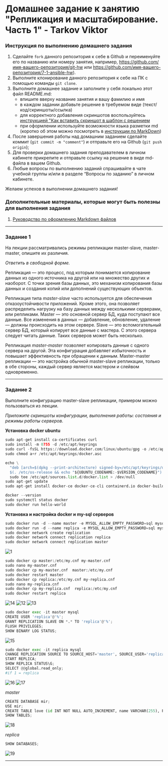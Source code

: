 # Домашнее задание к занятию "Репликация и масштабирование. Часть 1" - Tarkov Viktor


### Инструкция по выполнению домашнего задания

   1. Сделайте `fork` данного репозитория к себе в Github и переименуйте его по названию или номеру занятия, например, https://github.com/имя-вашего-репозитория/git-hw или  https://github.com/имя-вашего-репозитория/7-1-ansible-hw).
   2. Выполните клонирование данного репозитория к себе на ПК с помощью команды `git clone`.
   3. Выполните домашнее задание и заполните у себя локально этот файл README.md:
      - впишите вверху название занятия и вашу фамилию и имя
      - в каждом задании добавьте решение в требуемом виде (текст/код/скриншоты/ссылка)
      - для корректного добавления скриншотов воспользуйтесь [инструкцией "Как вставить скриншот в шаблон с решением](https://github.com/netology-code/sys-pattern-homework/blob/main/screen-instruction.md)
      - при оформлении используйте возможности языка разметки md (коротко об этом можно посмотреть в [инструкции  по MarkDown](https://github.com/netology-code/sys-pattern-homework/blob/main/md-instruction.md))
   4. После завершения работы над домашним заданием сделайте коммит (`git commit -m "comment"`) и отправьте его на Github (`git push origin`);
   5. Для проверки домашнего задания преподавателем в личном кабинете прикрепите и отправьте ссылку на решение в виде md-файла в вашем Github.
   6. Любые вопросы по выполнению заданий спрашивайте в чате учебной группы и/или в разделе “Вопросы по заданию” в личном кабинете.
   
Желаем успехов в выполнении домашнего задания!
   
### Дополнительные материалы, которые могут быть полезны для выполнения задания

1. [Руководство по оформлению Markdown файлов](https://gist.github.com/Jekins/2bf2d0638163f1294637#Code)

---

### Задание 1

На лекции рассматривались режимы репликации master-slave, master-master, опишите их различия.

*Ответить в свободной форме.*

Репликация — это процесс, под которым понимается копирование данных из одного источника на другой или на множество других и наоборот.
С точки зрения базы данных, это механизм копирования базы данных и создания копий или дополнений существующих объектов.

Репликация типа *master-slave* часто используется для обеспечения отказоустойчивости приложений. Кроме этого, она позволяет распределить нагрузку на базу данных между несколькими серверами, или репликами.
Master — это основной сервер БД, куда поступают все данные. Все изменения в данных — добавление, обновление, удаление — должны происходить на этом сервере.
Slave — это вспомогательный сервер БД, который копирует все данные с мастера. С этого сервера следует читать данные. Таких серверов может быть несколько.

Репликация *master-master* позволяет копировать данные с одного сервера на другой. Эта конфигурация добавляет избыточность и повышает эффективность при обращении к данным.
Master-master репликации — это настройка обычной master-slave репликации, только в обе стороны, каждый сервер является мастером и слейвом одновременно.

---

### Задание 2

Выполните конфигурацию master-slave репликации, примером можно пользоваться из лекции.

*Приложите скриншоты конфигурации, выполнения работы: состояния и режимы работы серверов.*

**Установка docker ubuntu**

```python
sudo apt-get install ca-certificates curl
sudo install -m 0755 -d /etc/apt/keyrings
sudo curl -fsSL https://download.docker.com/linux/ubuntu/gpg -o /etc/apt/keyrings/docker.asc
sudo chmod a+r /etc/apt/keyrings/docker.asc

echo \
  "deb [arch=$(dpkg --print-architecture) signed-by=/etc/apt/keyrings/docker.asc] https://download.docker.com/linux/ubuntu \
  $(. /etc/os-release && echo "${UBUNTU_CODENAME:-$VERSION_CODENAME}") stable" | \
  sudo tee /etc/apt/sources.list.d/docker.list > /dev/null
sudo apt-get update
sudo apt-get install docker-ce docker-ce-cli containerd.io docker-buildx-plugin docker-compose-plugin

docker --version
sudo systemctl status docker
sudo docker run hello-world
```

**Установка и настройка docker и my-sql серверов**

```python
sudo docker run -d --name master -e MYSQL_ALLOW_EMPTY_PASSWORD=sql mysql:8.4
sudo docker run -d --name replica -e MYSQL_ALLOW_EMPTY_PASSWORD=sql mysql:8.4
sudo docker network create replication
sudo docker network connect replication replica
sudo docker network connect replication master
```

![1](img/11.png)

```python
sudo docker cp master:/etc/my.cnf my-master.cnf
sudo nano my-master.cnf
sudo docker cp my-master.cnf  master:/etc/my.cnf
sudo docker restart master
sudo docker cp replica:/etc/my.cnf my-replica.cnf
sudo nano my-replica.cnf
sudo docker cp my-replica.cnf  replica:/etc/my.cnf
sudo docker restart replica
```

![14](img/14.png)
![12](img/12.png)
![13](img/13.png)

```python
sudo docker exec -it master mysql
CREATE USER 'replica'@'%';
GRANT REPLICATION SLAVE ON *.* TO 'replica'@'%';
FLUSH PRIVILEGES;
SHOW BINARY LOG STATUS;
```

![15](img/15.png)

```python
sudo docker exec -it replica mysql
CHANGE REPLICATION SOURCE TO SOURCE_HOST='master', SOURCE_USER='replica', RELAY_LOG_POS=773;
START REPLICA;
SHOW REPLICA STATUS\G;
SELECT @@global.read_only;
#if 1 = replica
```

![16](img/16.png)
![17](img/17.png)

*master*

```python
CREATE DATABASE mir;
USE mir; 
CREATE TABLE love (id INT NOT NULL AUTO_INCREMENT, name VARCHAR(255), PRIMARY KEY(id));
SHOW TABLES;
```

![18](img/18.png)

*replica*

```python
SHOW DATABASES;
```

![19](img/19.png)


---
